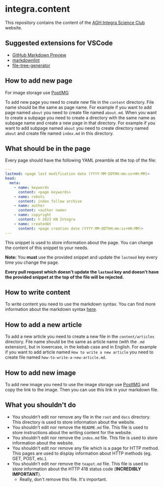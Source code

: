 <!-- DO NOT EDIT ANYTHING BELOW THIS LINE -->

# integra.content

This repository contains the content of the [AGH Integra Science Club](integra-app.vercel.app) website.

## Suggested extensions for VSCode

- [GitHub Markdown Preview](https://marketplace.visualstudio.com/items?itemName=bierner.github-markdown-preview)
- [markdownlint](https://marketplace.visualstudio.com/items?itemName=DavidAnson.vscode-markdownlint)
- [file-tree-generator](https://marketplace.visualstudio.com/items?itemName=Shinotatwu-DS.file-tree-generator)

## How to add new page

For image storage use [PostIMG](https://postimg.cc/)

To add new page you need to create new file in the `content` directory. File name should be the same as page name.
For example if you want to add page named `about` you need to create file named `about.md`.
When you want to create a subpage you need to create a directory with the same name as subpage name and create
a new page in that directory. For example if you want to add subpage named `about` you need to create directory
named `about` and create file named `index.md` in this directory.

## What should be in the page

Every page should have the following YAML preamble at the top of the file:

```yaml
---
lastmod: <page last modification date (YYYY-MM-DDTHH:mm:ss+HH:MM)>
head:
  meta:
    - name: keywords
      content: <page keywords>
    - name: robots
      content: index follow archive
    - name: author
      content: <author name>
    - name: copyright
      content: © 2023 KN Integra
    - name: createdAt
      content: <page creation date (YYYY-MM-DDTHH:mm:ss+HH:MM)>
---
```

This snippet is used to store information about the page. You can change the content of this snippet to your needs.

**Note:** You **must** use the provided snippet and update the `lastmod` key every time you change the page.

**Every pull request which doesn't update the `lastmod` key and
doesn't have the provided snippet at the top of the file will be rejected.**

## How to write content

To write content you need to use the markdown syntax. You can find more information about the markdown syntax
[here](https://www.markdownguide.org/).

## How to add a new article

To add a new article you need to create a new file in the `content/articles` directory.
File name should be the same as article name (with the `.md` extension),
but in lowercase, in the kebab case and in English.
For example if you want to add article named `How to write a new article`
you need to create file named `how-to-write-a-new-article.md`.

## How to add new image

To add new image you need to use the image storage use [PostIMG](https://postimg.cc/) and copy the link to the image.
Then you can use this link in your markdown file.

## What you shouldn't do

- You shouldn't edit nor remove any file in the `root` and `docs` directory.
  This directory is used to store information about the website.
- You shouldn't edit nor remove the `README.md` file.
  This file is used to store instructions about the writing content for the website.
- You shouldn't edit nor remove the `index.md` file.
  This file is used to store information about the website.
- You shouldn't edit nor remove any file which is a page for HTTP method.
  This pages are used to display information about HTTP methods (eg. GET, POST, etc.).
- You shouldn't edit nor remove the `teapot.md` file.
  This file is used to store information about the HTTP 418 status code (**INCREDIBLY IMPORTANT**).
  - Really, don't remove this file. It's important.
